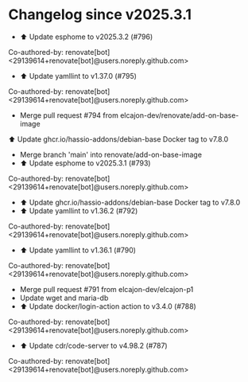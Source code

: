 # Changelog since v2025.3.1
- ⬆️ Update esphome to v2025.3.2 (#796)

Co-authored-by: renovate[bot] <29139614+renovate[bot]@users.noreply.github.com> 
- ⬆️ Update yamllint to v1.37.0 (#795)

Co-authored-by: renovate[bot] <29139614+renovate[bot]@users.noreply.github.com> 
- Merge pull request #794 from elcajon-dev/renovate/add-on-base-image

⬆️ Update ghcr.io/hassio-addons/debian-base Docker tag to v7.8.0 
- Merge branch 'main' into renovate/add-on-base-image 
- ⬆️ Update esphome to v2025.3.1 (#793)

Co-authored-by: renovate[bot] <29139614+renovate[bot]@users.noreply.github.com> 
- ⬆️ Update ghcr.io/hassio-addons/debian-base Docker tag to v7.8.0 
- ⬆️ Update yamllint to v1.36.2 (#792)

Co-authored-by: renovate[bot] <29139614+renovate[bot]@users.noreply.github.com> 
- ⬆️ Update yamllint to v1.36.1 (#790)

Co-authored-by: renovate[bot] <29139614+renovate[bot]@users.noreply.github.com> 
- Merge pull request #791 from elcajon-dev/elcajon-p1 
- Update wget and maria-db 
- ⬆️ Update docker/login-action action to v3.4.0 (#788)

Co-authored-by: renovate[bot] <29139614+renovate[bot]@users.noreply.github.com> 
- ⬆️ Update cdr/code-server to v4.98.2 (#787)

Co-authored-by: renovate[bot] <29139614+renovate[bot]@users.noreply.github.com> 
